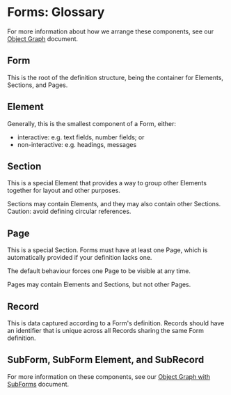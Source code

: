 # Forms: Glossary

For more information about how we arrange these components, see our
[Object Graph](object-graph.md) document.


## Form

This is the root of the definition structure, being the container for Elements,
Sections, and Pages.


## Element

Generally, this is the smallest component of a Form, either:
- interactive: e.g. text fields, number fields; or
- non-interactive: e.g. headings, messages


## Section

This is a special Element that provides a way to group other Elements together
for layout and other purposes.

Sections may contain Elements, and they may also contain other Sections.
Caution: avoid defining circular references.


## Page

This is a special Section. Forms must have at least one Page, which is
automatically provided if your definition lacks one.

The default behaviour forces one Page to be visible at any time.

Pages may contain Elements and Sections, but not other Pages.


## Record

This is data captured according to a Form's definition. Records should have an
identifier that is unique across all Records sharing the same Form definition.


## SubForm, SubForm Element, and SubRecord

For more information on these components, see our
[Object Graph with SubForms](object-graph-sub-form.md) document.
